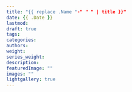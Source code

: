 ```yaml
---
title: "{{ replace .Name "-" " " | title }}"
date: {{ .Date }}
lastmod:
draft: true
tags:
categories:
authors:
weight:
series_weight:
description:
featuredImage: ""
images: ""
lightgallery: true
---
```

